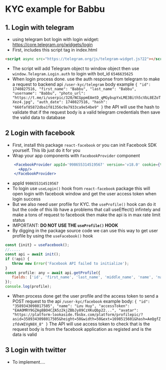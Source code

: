 # KYC example for Babbu
## 1. Login with telegram 
- using telegram bot login with login widget: https://core.telegram.org/widgets/login
- First, includes this script tag in index.html
```html
<script async src="https://telegram.org/js/telegram-widget.js?22"></script>
```
- The script will add Telegram object to window object then use `window.Telegram.Login.auth` to login with bot_id `6546635625`
- When login process done. use the auth response from telegram to make a request to backend api `/user-kyc/telegram` body example `{
  "id": 1740827516,
  "first_name": "Babbu",
  "last_name": "Babbu",
  "username": "Babbu",
  "photo_url": "https://t.me/i/userpic/320/NCGppmEAmtD_qMGybupYxLME3Bith5cVbL8EZoTXez4.jpg",
  "auth_date": 1740827516,
  "hash": "660faf85872dba1f81356c9a7933ca9e54be9"
}` the API will use the hash to validate that if the request body is a valid telegram credentials then save the valid data to database

## 2 Login with facebook
- First, install this package `react-facebook` or you can init Facebook SDK yourself. This lib just do it for you
- Wrap your app components with `FacebookProvider` component
```jsx
    <FacebookProvider appId='998655314519567' version='v18.0' cookie={true} xfbml={true}>
      <App/>
    </FacebookProvider>
```
- appId `998655314519567`
- To login use `useLogin()` hook from `react-facebook` package this will open login with facebook window and get the user access token when login success
- But we also need user profile for KYC. the `useProfile()` hook can do it but the code of this lib have a problems that call useEffect() infintely and make a tons of request to facebook then make the api is in max rate limit status
- IMPORTANT: <b>DO NOT USE THE `useProfile()` HOOK</b>
- By digging in the package source code we can use this way to get user profile by using the `useFacebook()` hook

```js
const {init} = useFacebook();
//.....
const api = await init();
if (!api) {
   throw new Error('Facebook API failed to initialize');
}
const profile: any = await api.getProfile({
   fields: ['id', 'first_name', 'last_name', 'middle_name', 'name', 'name_format', 'picture', 'short_name', 'email']
});
console.log(profile);
```
- When process done get the user profile and the access token to send a POST request to the api `/user-kyc/facebook` example body: `{
  "id": "3589343098017505",
  "name": "Lưu Huy",
  "accessToken": "EAAOMRY9GZAg8BO4CZA5z2kjZBbJy89CzXKuQbp22...",
  "avatar": "https://platform-lookaside.fbsbx.com/platform/profilepic/?asid=3589343098017505&height=50&width=50&ext=1698515601&hash=AeQgfZzfdvWIVgN8X_8"
}` The API will use access token to check that is the request body is from the facebook application as registed and is the data is valid

## 3 Login with twitter
- To implement....
